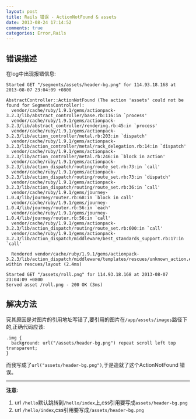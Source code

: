 ```yaml
---
layout: post
title: Rails 错误 - ActionNotFound & assets
date: 2013-08-24 17:14:52
comments: true
categories: Error,Rails
---
```

## 错误描述

在log中出现报错信息:

    Started GET "/segments/assets/header-bg.png" for 114.93.18.168 at 2013-08-07 23:04:09 +0800
    
    AbstractController::ActionNotFound (The action 'assets' could not be found for SegmentsController):
      vendor/cache/ruby/1.9.1/gems/actionpack-3.2.3/lib/abstract_controller/base.rb:116:in `process'
      vendor/cache/ruby/1.9.1/gems/actionpack-3.2.3/lib/abstract_controller/rendering.rb:45:in `process'
      vendor/cache/ruby/1.9.1/gems/actionpack-3.2.3/lib/action_controller/metal.rb:203:in `dispatch'
      vendor/cache/ruby/1.9.1/gems/actionpack-3.2.3/lib/action_controller/metal/rack_delegation.rb:14:in `dispatch'
      vendor/cache/ruby/1.9.1/gems/actionpack-3.2.3/lib/action_controller/metal.rb:246:in `block in action'
      vendor/cache/ruby/1.9.1/gems/actionpack-3.2.3/lib/action_dispatch/routing/route_set.rb:73:in `call'
      vendor/cache/ruby/1.9.1/gems/actionpack-3.2.3/lib/action_dispatch/routing/route_set.rb:73:in `dispatch'
      vendor/cache/ruby/1.9.1/gems/actionpack-3.2.3/lib/action_dispatch/routing/route_set.rb:36:in `call'
      vendor/cache/ruby/1.9.1/gems/journey-1.0.4/lib/journey/router.rb:68:in `block in call'
      vendor/cache/ruby/1.9.1/gems/journey-1.0.4/lib/journey/router.rb:56:in `each'
      vendor/cache/ruby/1.9.1/gems/journey-1.0.4/lib/journey/router.rb:56:in `call'
      vendor/cache/ruby/1.9.1/gems/actionpack-3.2.3/lib/action_dispatch/routing/route_set.rb:600:in `call'
      vendor/cache/ruby/1.9.1/gems/actionpack-3.2.3/lib/action_dispatch/middleware/best_standards_support.rb:17:in `call'
    
      Rendered vendor/cache/ruby/1.9.1/gems/actionpack-3.2.3/lib/action_dispatch/middleware/templates/rescues/unknown_action.erb within rescues/layout (2.4ms)
    
    Started GET "/assets/roll.png" for 114.93.18.168 at 2013-08-07 23:04:09 +0800
    Served asset /roll.png - 200 OK (3ms)

## 解决方法

究其原因是对图片的引用地址写错了,要引用的图片在`/app/assets/images`路径下的,正确代码应该:

    .img {
      background: url("/assets/header-bg.png") repeat scroll left top transparent;
    }

而我写成了`url("assets/header-bg.png")`,于是造就了这个ActionNotFound 错误。

***

**注意:**

1. url `/hello`默认跳转到`/hello/index`上,css引用要写成`assets/header-bg.png`
2. url `/hello/index`,css引用要写成`/assets/header-bg.png`
